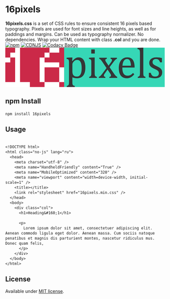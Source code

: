 # 16pixels

**16pixels.css** is a set of CSS rules to ensure consistent 16 pixels based typography. Pixels are used for font sizes and line heights, as well as for paddings and margins. Can be used as typography normalizer. No dependencies. Wrap your HTML content with class **.col** and you are done.
[![npm](https://img.shields.io/npm/v/16pixels.svg)](https://www.npmjs.com/package/16pixels)
[![CDNJS](https://img.shields.io/cdnjs/v/16pixels.svg)](https://cdnjs.com/libraries/16pixels)
[![Codacy Badge](https://app.codacy.com/project/badge/Grade/0de605fc9397497895508d26e3bdbae2)](https://www.codacy.com/manual/englishextra/16pixels/dashboard?utm_source=github.com&amp;utm_medium=referral&amp;utm_content=englishextra/16pixels&amp;utm_campaign=Badge_Grade)
[![16pixels](https://github.com/englishextra/16pixels/raw/master/img/16pixels-logo-36D7B7-935x230.png)](https://englishextra.github.io/libs/16pixels/)

## npm Install

`npm install 16pixels`

## Usage
```

<!DOCTYPE html>
<html class="no-js" lang="ru">
  <head>
    <meta charset="utf-8" />
    <meta name="HandheldFriendly" content="True" />
    <meta name="MobileOptimized" content="320" />
    <meta name="viewport" content="width=device-width, initial-scale=1" />
    <title></title>
    <link rel="stylesheet" href="16pixels.min.css" />
  </head>
  <body>
    <div class="col">
      <h1>Heading&#160;1</h1>

      <p>
        Lorem ipsum dolor sit amet, consectetuer adipiscing elit. Aenean commodo ligula eget dolor. Aenean massa. Cum sociis natoque penatibus et magnis dis parturient montes, nascetur ridiculus mus. Donec quam felis,
      </p>
    </div>
  </body>
</html>
```

## License

Available under [MIT license](https://opensource.org/licenses/MIT).
